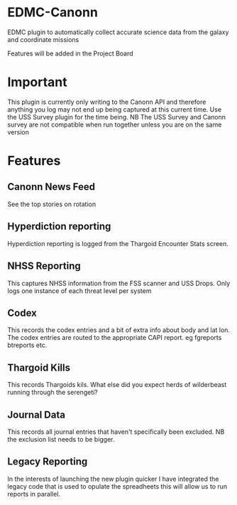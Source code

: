 # EDMC-Canonn
EDMC plugin to automatically collect accurate science data from the galaxy and coordinate missions

Features will be added in the Project Board

# Important

This plugin is currently only writing to the Canonn API and therefore anything you log may not end up being captured at this current time. Use the USS Survey plugin for the time being. NB The USS Survey and Canonn survey are not compatible when run together unless you are on the same version

# Features

## Canonn News Feed
See the top stories on rotation

## Hyperdiction reporting 
Hyperdiction reporting is logged from the Thargoid Encounter Stats screen. 

## NHSS Reporting
This captures NHSS information from the FSS scanner and USS Drops. Only logs one instance of each threat level per system

## Codex
This records the codex entries and a bit of extra info about body and lat lon. The codex entries are routed to the appropriate CAPI report. eg fgreports btreports etc.

## Thargoid Kills 
This records Thargoids kils. What else did you expect herds of wilderbeast running through the serengeti?

## Journal Data
This records all journal entries that haven't specifically been excluded. NB the exclusion list needs to be bigger.

## Legacy Reporting
In the interests of launching the new plugin quicker I have integrated the legacy code that is used to opulate the spreadheets this will allow us to run reports in parallel. 

